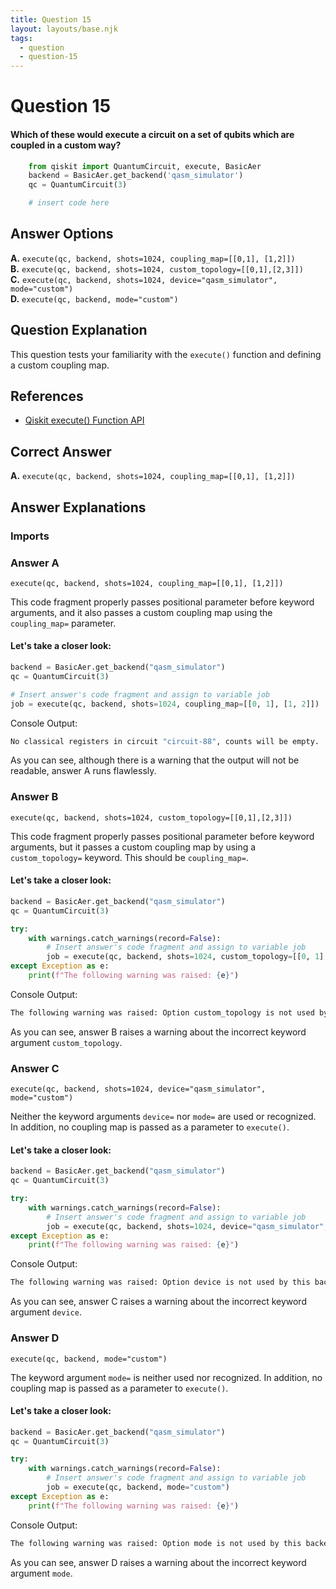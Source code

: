 ```yaml
---
title: Question 15
layout: layouts/base.njk
tags:
  - question
  - question-15
---
```

# Question 15

#### Which of these would execute a circuit on a set of qubits which are coupled in a custom way?
```python
    from qiskit import QuantumCircuit, execute, BasicAer
    backend = BasicAer.get_backend('qasm_simulator')
    qc = QuantumCircuit(3)

    # insert code here
```

## Answer Options

**A.** `execute(qc, backend, shots=1024, coupling_map=[[0,1], [1,2]])`  
**B.** `execute(qc, backend, shots=1024, custom_topology=[[0,1],[2,3]])`  
**C.** `execute(qc, backend, shots=1024, device="qasm_simulator", mode="custom")`  
**D.** `execute(qc, backend, mode="custom")`  

## Question Explanation

This question tests your familiarity with the `execute()` function and defining a custom coupling map.

## References

* [Qiskit execute() Function API](https://qiskit.org/documentation/apidoc/execute.html?highlight=execute#qiskit.execute_function.execute)

## Correct Answer

**A.** `execute(qc, backend, shots=1024, coupling_map=[[0,1], [1,2]])`

## Answer Explanations

### Imports

### Answer A

`execute(qc, backend, shots=1024, coupling_map=[[0,1], [1,2]])`

This code fragment properly passes positional parameter before keyword arguments, and it also passes a custom coupling map using the `coupling_map=` parameter.

#### Let's take a closer look:


```python
backend = BasicAer.get_backend("qasm_simulator")
qc = QuantumCircuit(3)

# Insert answer's code fragment and assign to variable job
job = execute(qc, backend, shots=1024, coupling_map=[[0, 1], [1, 2]])
```

Console Output:
```bash
No classical registers in circuit "circuit-88", counts will be empty.

```

As you can see, although there is a warning that the output will not be readable, answer A runs flawlessly.

### Answer B

`execute(qc, backend, shots=1024, custom_topology=[[0,1],[2,3]])`

This code fragment properly passes positional parameter before keyword arguments, but it passes a custom coupling map by using a `custom_topology=` keyword.
This should be `coupling_map=`.

#### Let's take a closer look:


```python
backend = BasicAer.get_backend("qasm_simulator")
qc = QuantumCircuit(3)

try:
    with warnings.catch_warnings(record=False):
        # Insert answer's code fragment and assign to variable job
        job = execute(qc, backend, shots=1024, custom_topology=[[0, 1], [2, 3]])
except Exception as e:
    print(f"The following warning was raised: {e}")
```

Console Output:
```bash
The following warning was raised: Option custom_topology is not used by this backend

```

As you can see, answer B raises a warning about the incorrect keyword argument `custom_topology`.

### Answer C

`execute(qc, backend, shots=1024, device="qasm_simulator", mode="custom")`  

Neither the keyword arguments `device=` nor `mode=` are used or recognized.
In addition, no coupling map is passed as a parameter to `execute()`.

#### Let's take a closer look:


```python
backend = BasicAer.get_backend("qasm_simulator")
qc = QuantumCircuit(3)

try:
    with warnings.catch_warnings(record=False):
        # Insert answer's code fragment and assign to variable job
        job = execute(qc, backend, shots=1024, device="qasm_simulator", mode="custom")
except Exception as e:
    print(f"The following warning was raised: {e}")
```

Console Output:
```bash
The following warning was raised: Option device is not used by this backend

```

As you can see, answer C raises a warning about the incorrect keyword argument `device`.

### Answer D

`execute(qc, backend, mode="custom")`  

The keyword argument `mode=` is neither used nor recognized.
In addition, no coupling map is passed as a parameter to `execute()`.

#### Let's take a closer look:


```python
backend = BasicAer.get_backend("qasm_simulator")
qc = QuantumCircuit(3)

try:
    with warnings.catch_warnings(record=False):
        # Insert answer's code fragment and assign to variable job
        job = execute(qc, backend, mode="custom")
except Exception as e:
    print(f"The following warning was raised: {e}")
```

Console Output:
```bash
The following warning was raised: Option mode is not used by this backend

```

As you can see, answer D raises a warning about the incorrect keyword argument `mode`.
